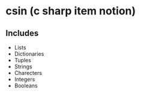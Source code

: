 # csin (c sharp item notion)
## Includes
- Lists
- Dictionaries
- Tuples
- Strings
- Charecters
- Integers
- Booleans